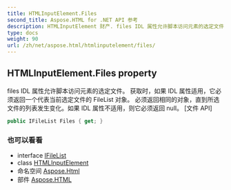 ```yaml
---
title: HTMLInputElement.Files
second_title: Aspose.HTML for .NET API 参考
description: HTMLInputElement 财产. files IDL 属性允许脚本访问元素的选定文件 获取时如果 IDL 属性适用它必须返回一个代表当前选定文件的 FileList 对象 必须返回相同的对象直到所选文件的列表发生变化如果 IDL 属性不适用则它必须返回 null 文件 API
type: docs
weight: 90
url: /zh/net/aspose.html/htmlinputelement/files/
---
```

## HTMLInputElement.Files property

files IDL 属性允许脚本访问元素的选定文件。 获取时，如果 IDL 属性适用，它必须返回一个代表当前选定文件的 FileList 对象。 必须返回相同的对象，直到所选文件的列表发生变化。如果 IDL 属性不适用，则它必须返回 null。 [文件 API]

```csharp
public IFileList Files { get; }
```

### 也可以看看

* interface [IFileList](../../../aspose.html.io/ifilelist/)
* class [HTMLInputElement](../)
* 命名空间 [Aspose.Html](../../htmlinputelement/)
* 部件 [Aspose.HTML](../../../)


